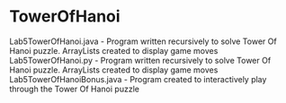 # TowerOfHanoi
Lab5TowerOfHanoi.java - Program written recursively to solve Tower Of Hanoi puzzle.  ArrayLists created to display game moves
Lab5TowerOfHanoi.py - Program written recursively to solve Tower Of Hanoi puzzle.  ArrayLists created to display game moves
Lab5TowerOfHanoiBonus.java - Program created to interactively play through the Tower Of Hanoi puzzle
